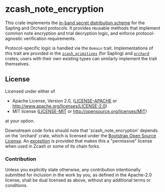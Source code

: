 # zcash_note_encryption

This crate implements the [in-band secret distribution scheme] for the Sapling and
Orchard protocols. It provides reusable methods that implement common note encryption
and trial decryption logic, and enforce protocol-agnostic verification requirements.

Protocol-specific logic is handled via the `Domain` trait. Implementations of this
trait are provided in the [`zcash_primitives`] (for Sapling) and [`orchard`] crates;
users with their own existing types can similarly implement the trait themselves.

[in-band secret distribution scheme]: https://zips.z.cash/protocol/protocol.pdf#saplingandorchardinband
[`zcash_primitives`]: https://crates.io/crates/zcash_primitives
[`orchard`]: https://crates.io/crates/orchard

## License

Licensed under either of

 * Apache License, Version 2.0, ([LICENSE-APACHE](LICENSE-APACHE) or
   http://www.apache.org/licenses/LICENSE-2.0)
 * MIT license ([LICENSE-MIT](LICENSE-MIT) or http://opensource.org/licenses/MIT)

at your option.

Downstream code forks should note that 'zcash_note_encryption' depends on the
'orchard' crate, which is licensed under the
[Bootstrap Open Source License](https://github.com/zcash/orchard/blob/main/LICENSE-BOSL).
An [exception](https://github.com/zcash/orchard/blob/main/COPYING) is
provided that makes this a "permissive" license when used in Zcash or some
of its chain forks.

### Contribution

Unless you explicitly state otherwise, any contribution intentionally
submitted for inclusion in the work by you, as defined in the Apache-2.0
license, shall be dual licensed as above, without any additional terms or
conditions.
